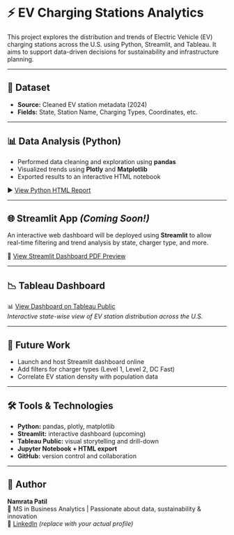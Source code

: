 # ⚡ EV Charging Stations Analytics

This project explores the distribution and trends of Electric Vehicle (EV) charging stations across the U.S. using Python, Streamlit, and Tableau. It aims to support data-driven decisions for sustainability and infrastructure planning.

---

## 📁 Dataset
- **Source:** Cleaned EV station metadata (2024)
- **Fields:** State, Station Name, Charging Types, Coordinates, etc.

---

## 📊 Data Analysis (Python)
- Performed data cleaning and exploration using **pandas**
- Visualized trends using **Plotly** and **Matplotlib**
- Exported results to an interactive HTML notebook

▶️ [View Python HTML Report](./Untitled.html)

---

## 🌐 Streamlit App *(Coming Soon!)*
An interactive web dashboard will be deployed using **Streamlit** to allow real-time filtering and trend analysis by state, charger type, and more.

📄 [View Streamlit Dashboard PDF Preview](streamlit_dashboard_preview.pdf)


---

## 📉 Tableau Dashboard

📊 [View Dashboard on Tableau Public](https://public.tableau.com/views/EV_Charging_Stations_Analysis/StatewiseEVChargingOverview)  
*Interactive state-wise view of EV station distribution across the U.S.*

---

## 🚀 Future Work
- Launch and host Streamlit dashboard online
- Add filters for charger types (Level 1, Level 2, DC Fast)
- Correlate EV station density with population data

---

## 🛠️ Tools & Technologies
- **Python:** pandas, plotly, matplotlib
- **Streamlit:** interactive dashboard (upcoming)
- **Tableau Public:** visual storytelling and drill-down
- **Jupyter Notebook + HTML export**
- **GitHub:** version control and collaboration

---

## 👤 Author  
**Namrata Patil**  
📍 MS in Business Analytics | Passionate about data, sustainability & innovation  
🔗 [LinkedIn](https://www.linkedin.com/in/your-link-here) *(replace with your actual profile)*
